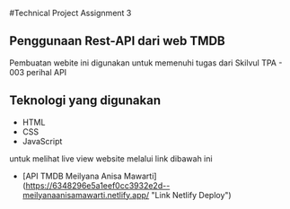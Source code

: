 #Technical Project Assignment 3
## Penggunaan Rest-API dari web TMDB

Pembuatan webite ini digunakan untuk memenuhi tugas dari Skilvul TPA - 003 perihal API

## Teknologi yang digunakan
- HTML
- CSS
- JavaScript

untuk melihat live view website melalui link dibawah ini 

- [API TMDB Meilyana Anisa Mawarti] (https://6348296e5a1eef0cc3932e2d--meilyanaanisamawarti.netlify.app/ "Link Netlify Deploy")